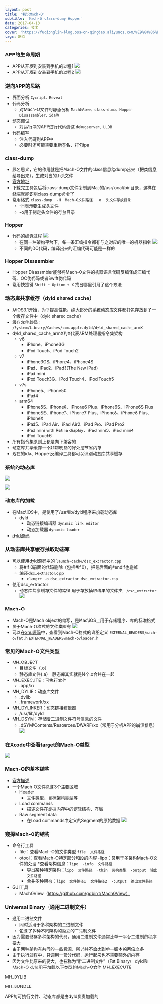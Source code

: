 ```yaml
---
layout: post
title: '初识Mach-O'
subtitle: 'Mach-O class-dump Hopper'
date: 2017-04-13
categories: 技术
cover: 'https://fuqionglin-blog.oss-cn-qingdao.aliyuncs.com/%E9%80%86%E5%90%91/day04/day04-header.jpg'
tags: 逆向
---
```


### APP的生命周期
- APP从开发到安装到手机的过程1
![](https://fuqionglin-blog.oss-cn-qingdao.aliyuncs.com/%E9%80%86%E5%90%91/day04/day04-01.jpg)
- APP从开发到安装到手机的过程2
![](https://fuqionglin-blog.oss-cn-qingdao.aliyuncs.com/%E9%80%86%E5%90%91/day04/day04-02.jpg)

### 逆向APP的思路
- 界面分析
`Cycript、Reveal`
- 代码分析
    - 对Mach-O文件的静态分析
`MachOView、class-dump、Hopper Disassembler、ida等`
- 动态调试
    - 对运行中的APP进行代码调试
`debugserver、LLDB`
- 代码编写
    - 注入代码到APP中
    - 必要时还可能需要重新签名、打包ipa

### class-dump
- 顾名思义，它的作用就是把Mach-O文件的class信息给dump出来（把类信息给导出来），生成对应的.h头文件
- [官方地址](http://stevenygard.com/projects/class-dump/)
- 下载完工具包后将class-dump文件复制到Mac的/usr/local/bin目录，这样在终端就能识别class-dump命令了
- 常用格式
`class-dump  -H  Mach-O文件路径  -o  头文件存放目录`
    - -H表示要生成头文件
    - -o用于制定头文件的存放目录

### Hopper
- 代码的编译过程
![](https://fuqionglin-blog.oss-cn-qingdao.aliyuncs.com/%E9%80%86%E5%90%91/day04/day04-03.jpg)
    - 在同一种架构平台下，每一条汇编指令都有与之对应的唯一的机器指令
![](https://fuqionglin-blog.oss-cn-qingdao.aliyuncs.com/%E9%80%86%E5%90%91/day04/day04-04.jpg)
    - 不同的OC代码，编译出来的汇编代码可能是一样的
### Hopper Disassmbler
- Hopper Disassmbler能够将Mach-O文件的机器语言代码反编译成汇编代码、OC伪代码或者Swift伪代码
- 常用快捷键
`Shift + Option + X`
找出哪里引用了这个方法

### 动态库共享缓存（dyld shared cache）
- 从iOS3.1开始，为了提高性能，绝大部分的系统动态库文件都打包存放到了一个缓存文件中（dyld shared cache）
- 缓存文件路径：
`/System/Library/Caches/com.apple.dyld/dyld_shared_cache_armX`
- dyld_shared_cache_armX的X代表ARM处理器指令集架构
    - v6
        - iPhone、iPhone3G
        - iPod Touch、iPod Touch2
    - v7
        - iPhone3GS、iPhone4、iPhone4S
        - iPad、iPad2、iPad3(The New iPad)
        - iPad mini
        - iPod Touch3G、iPod Touch4、iPod Touch5
    - v7s
        - iPhone5、iPhone5C
        - iPad4
    - arm64
        - iPhone5S、iPhone6、iPhone6 Plus、iPhone6S、iPhone6S Plus
        - iPhoneSE、iPhone7、iPhone7 Plus、iPhone8、iPhone8 Plus、iPhoneX
        - iPad5、iPad Air、iPad Air2、iPad Pro、iPad Pro2
        - iPad mini with Retina display、iPad mini3、iPad mini4
        - iPod Touch6
- 所有指令集原则上都是向下兼容的
- 动态库共享缓存一个非常明显的好处是节省内存
- 现在的ida、Hopper反编译工具都可以识别动态库共享缓存

### 系统的动态库
![](https://fuqionglin-blog.oss-cn-qingdao.aliyuncs.com/%E9%80%86%E5%90%91/day04/day04-05.jpg)

![](https://fuqionglin-blog.oss-cn-qingdao.aliyuncs.com/%E9%80%86%E5%90%91/day04/day04-06.jpg)

### 动态库的加载
- 在Mac\iOS中，是使用了/usr/lib/dyld程序来加载动态库
    - dyld
        - 动态链接编辑器
`dynamic link editor`
        - 动态加载器
`dynamic loader`
- [dyld源码](https://opensource.apple.com/tarballs/dyld/)

### 从动态库共享缓存抽取动态库
- 可以使用dyld源码中的
`launch-cache/dsc_extractor.cpp`
    - 将#if 0前面的代码删除（包括#if 0），把最后面的#endif也删掉
    - 编译dsc_extractor.cpp
        * `clang++ -o dsc_extractor dsc_extractor.cpp`
- 使用dsc_extractor
    - 动态库共享缓存文件的路径   用于存放抽取结果的文件夹
    `./dsc_extractor`
![](https://fuqionglin-blog.oss-cn-qingdao.aliyuncs.com/%E9%80%86%E5%90%91/day04/day04-07.png)

### Mach-O
- Mach-O是Mach object的缩写，是Mac\iOS上用于存储程序、库的标准格式
- 属于Mach-O格式的文件类型有
![](https://fuqionglin-blog.oss-cn-qingdao.aliyuncs.com/%E9%80%86%E5%90%91/day04/day04-08.png)
- 可以在[xnu源码](https://opensource.apple.com/tarballs/xnu/)中，查看到Mach-O格式的详细定义
`EXTERNAL_HEADERS/mach-o/fat.h`
`EXTERNAL_HEADERS/mach-o/loader.h`

### 常见的Mach-O文件类型
- MH_OBJECT
    - 目标文件（.o）
    - 静态库文件(.a），静态库其实就是N个.o合并在一起
- MH_EXECUTE：可执行文件
    - .app/xx
- MH_DYLIB：动态库文件
    - .dylib
    - .framework/xx
- MH_DYLINKER：动态链接编辑器
    - /usr/lib/dyld
- MH_DSYM：存储着二进制文件符号信息的文件
    - .dSYM/Contents/Resources/DWARF/xx（常用于分析APP的崩溃信息）
![](https://fuqionglin-blog.oss-cn-qingdao.aliyuncs.com/%E9%80%86%E5%90%91/day04/day04-09.jpg)

### 在Xcode中查看target的Mach-O类型
![](https://fuqionglin-blog.oss-cn-qingdao.aliyuncs.com/%E9%80%86%E5%90%91/day04/day04-10.png)

### Mach-O的基本结构
- [官方描述](https://developer.apple.com/library/content/documentation/DeveloperTools/Conceptual/MachOTopics/0-Introduction/introduction.html)
- 一个Mach-O文件包含3个主要区域
    - Header 
        * 文件类型、目标架构类型等
    - Load commands
        * 描述文件在虚拟内存中的逻辑结构、布局
    - Raw segment data
        * 在Load commands中定义的Segment的原始数据
![](https://fuqionglin-blog.oss-cn-qingdao.aliyuncs.com/%E9%80%86%E5%90%91/day04/day04-11.png)

### 窥探Mach-O的结构
- 命令行工具
    - file：查看Mach-O的文件类型 `file  文件路径`
    - otool：查看Mach-O特定部分和段的内容
    -lipo：常用于多架构Mach-O文件的处理
        *查看架构信息：`lipo  -info  文件路径`
        * 导出某种特定架构：`lipo  文件路径  -thin  架构类型  -output  输出文件路径`
        * 合并多种架构：`lipo  文件路径1  文件路径2  -output  输出文件路径`
- GUI工具
    - MachOView（https://github.com/gdbinit/MachOView）

### Universal Binary（通用二进制文件）
- 通用二进制文件
    - 同时适用于多种架构的二进制文件
    - 包含了多种不同架构的独立的二进制文件
- 因为需要储存多种架构的代码，通用二进制文件通常比单一平台二进制的程序要大
- 由于两种架构有共同的一些资源，所以并不会达到单一版本的两倍之多
- 由于执行过程中，只调用一部分代码，运行起来也不需要额外的内存
- 因为文件比原来的要大，也被称为“胖二进制文件”（Fat Binary）
dyld和Mach-O
dyld用于加载以下类型的Mach-O文件
MH_EXECUTE

MH_DYLIB

MH_BUNDLE

APP的可执行文件、动态库都是由dyld负责加载的







